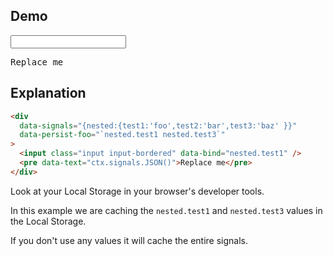 ## Demo

<div data-signals="{nested:{test1:'foo',test2:'bar',test3:'baz' }}" data-persist-foo="nested.test1 nested.test3">
    <input id="keyInput" class="input input-bordered" data-bind="nested.test1"/>
    <pre data-text="`${ctx.signals.JSON()}`">Replace me</pre>
</div>

## Explanation

```html
<div
  data-signals="{nested:{test1:'foo',test2:'bar',test3:'baz' }}"
  data-persist-foo="`nested.test1 nested.test3`"
>
  <input class="input input-bordered" data-bind="nested.test1" />
  <pre data-text="ctx.signals.JSON()">Replace me</pre>
</div>
```

Look at your Local Storage in your browser's developer tools.

In this example we are caching the `nested.test1` and `nested.test3` values in the Local Storage.

If you don't use any values it will cache the entire signals.
